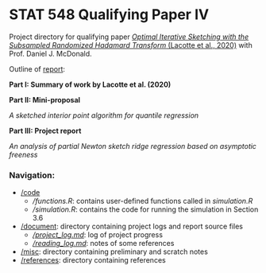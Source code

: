 # STAT 548 Qualifying Paper IV
Project directory for qualifying paper [*Optimal Iterative Sketching with the Subsampled Randomized Hadamard Transform* (Lacotte et al., 2020)](https://proceedings.neurips.cc/paper/2020/file/6e69ebbfad976d4637bb4b39de261bf7-Paper.pdf) with Prof. Daniel J. McDonald.

Outline of [report](https://github.com/chiukenny/qp4-kenny-chiu/blob/master/document/report/main.pdf):

**Part I: Summary of work by Lacotte et al. (2020)**

**Part II: Mini-proposal**

*A sketched interior point algorithm for quantile regression*

**Part III: Project report**

*An analysis of partial Newton sketch ridge regression based on asymptotic freeness*

### Navigation:
* [/code](https://github.com/chiukenny/qp4-kenny-chiu/tree/master/code)
    * */functions.R*: contains user-defined functions called in *simulation.R*
	* */simulation.R*: contains the code for running the simulation in Section 3.6
* [/document](https://github.com/chiukenny/qp4-kenny-chiu/tree/master/document): directory containing project logs and report source files
    * [*/project_log.md*](https://github.com/chiukenny/qp4-kenny-chiu/blob/master/document/project_log.md): log of project progress
	* [*/reading_log.md*](https://github.com/chiukenny/qp4-kenny-chiu/blob/master/document/reading_log.md): notes of some references
* [/misc](https://github.com/chiukenny/qp4-kenny-chiu/tree/master/misc): directory containing preliminary and scratch notes
* [/references](https://github.com/chiukenny/qp4-kenny-chiu/tree/master/references): directory containing references
